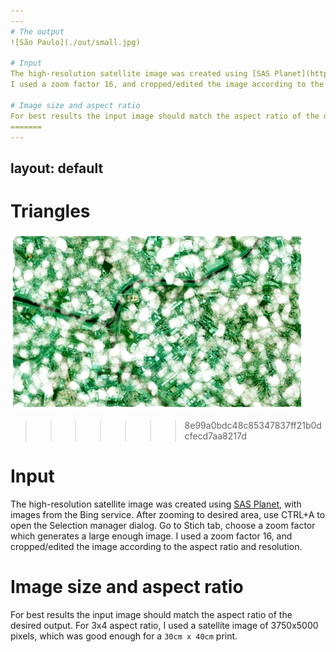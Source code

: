 ```yaml
---
---
# The output
![São Paulo](./out/small.jpg)

# Input
The high-resolution satellite image was created using [SAS Planet](https://bitbucket.org/sas_team/sas.planet.bin/downloads/), with images from the Bing service. After zooming to desired area, use CTRL+A to open the Selection manager dialog. Go to Stich tab, choose a zoom factor which generates a large enough image.
I used a zoom factor 16, and cropped/edited the image according to the aspect ratio and resolution.

# Image size and aspect ratio
For best results the input image should match the aspect ratio of the desired output. For 3x4 aspect ratio, I used a satellite image of 3750x5000 pixels, which was good enough for a `30cm x 40cm` print.
=======
---
```

layout: default
---
# Triangles
![São Paulo](./out/small.jpg)
>>>>>>> 8e99a0bdc48c85347837ff21b0dcfecd7aa8217d

# Input
The high-resolution satellite image was created using [SAS Planet](https://bitbucket.org/sas_team/sas.planet.bin/downloads/), with images from the Bing service. After zooming to desired area, use CTRL+A to open the Selection manager dialog. Go to Stich tab, choose a zoom factor which generates a large enough image.
I used a zoom factor 16, and cropped/edited the image according to the aspect ratio and resolution.

# Image size and aspect ratio
For best results the input image should match the aspect ratio of the desired output. For 3x4 aspect ratio, I used a satellite image of 3750x5000 pixels, which was good enough for a `30cm x 40cm` print.
